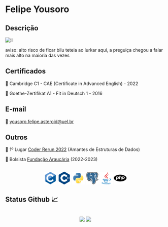 # Felipe Yousoro


## Descrição

![ll](https://user-images.githubusercontent.com/42080804/164911085-8bd42e11-d55d-4206-86e7-62d8c85e0a3d.png)

aviso: alto risco de ficar bilu teteia ao lurkar aqui, a preguiça chegou a falar mais alto na maioria das vezes


## Certificados

📌 Cambridge C1 - CAE (Certificate in Advanced English) - 2022

📌 Goethe-Zertifikat A1 - Fit in Deutsch 1 - 2016

## E-mail

📧 [yousoro.felipe.asteroid@uel.br](mailto:yousoro.felipe.asteroid@uel.br)

## Outros
  
🥇 1º Lugar [Coder Rerun 2022](https://www.ieeeuel.org/coderrerun) (Amantes de Estruturas de Dados)

👜 Bolsista [Fundação Araucária](http://www.uel.br/proex/portal/pages/arquivos/edital-proex-024-2022.pdf) (2022-2023)

<div align="center" style="display: inline_block"><br>
  <img src="https://raw.githubusercontent.com/devicons/devicon/master/icons/c/c-original.svg" width="40" height="40"/>
  <img src="https://raw.githubusercontent.com/devicons/devicon/master/icons/cplusplus/cplusplus-plain.svg" width="40" height="40"/>
  <img src="https://raw.githubusercontent.com/devicons/devicon/master/icons/python/python-original.svg" width="40" height="40"/>
  <img src="https://raw.githubusercontent.com/devicons/devicon/master/icons/postgresql/postgresql-original.svg" width="40" height="40"/>
  <img src="https://raw.githubusercontent.com/devicons/devicon/master/icons/java/java-original.svg" width="40" height="40"/>
  <img src="https://raw.githubusercontent.com/devicons/devicon/master/icons/php/php-plain.svg" width="40" height="40"/>
</div>
  
## Status Github 📈

<div align="center" style="display: inline_block"><br>
  <img src="https://github-readme-stats-sigma-five.vercel.app/api?username=felipeyousoro"/>
  <img src="https://github-readme-stats-sigma-five.vercel.app/api/top-langs/?username=felipeyousoro"/>
</div>
  
